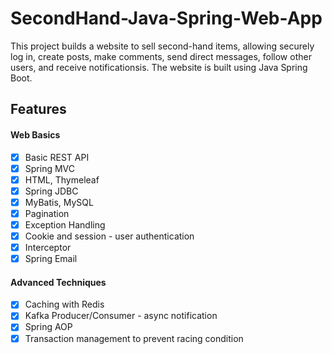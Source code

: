 # SecondHand-Java-Spring-Web-App
This project builds a website to sell second-hand items, allowing securely log in, create posts, make comments, send direct messages, follow other users, and receive notificationsis. The website is built using Java Spring Boot. 
## Features

#### Web Basics
- [x] Basic REST API
- [x] Spring MVC
- [X] HTML, Thymeleaf
- [x] Spring JDBC
- [x] MyBatis, MySQL
- [x] Pagination
- [x] Exception Handling
- [x] Cookie and session - user authentication
- [x] Interceptor
- [x] Spring Email

#### Advanced Techniques
- [x] Caching with Redis
- [x] Kafka Producer/Consumer - async notification
- [x] Spring AOP
- [x] Transaction management to prevent racing condition
